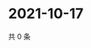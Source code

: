 # 2021-10-17

共 0 条

<!-- BEGIN WEIBO -->
<!-- 最后更新时间 Sun Oct 17 2021 11:14:54 GMT+0800 (China Standard Time) -->

<!-- END WEIBO -->
